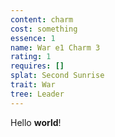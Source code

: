 ```yaml
---
content: charm
cost: something
essence: 1
name: War e1 Charm 3
rating: 1
requires: []
splat: Second Sunrise
trait: War
tree: Leader
---
```


Hello **world**!
